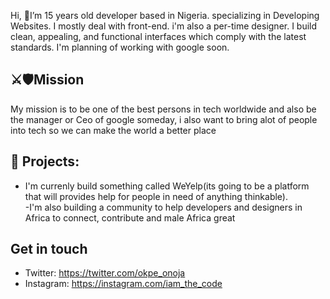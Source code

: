 
Hi, 👋I’m 15 years old developer based in Nigeria. specializing in Developing Websites. I mostly deal with front-end. i'm also a per-time designer. I build clean, appealing, and functional interfaces which comply with the latest standards. I'm planning of working with google soon.
## ⚔️🛡Mission
My mission is to be one of the best persons in tech worldwide and also be the manager or Ceo of google someday, i also want to bring alot of people into tech so we can make the world a better place 

## 🌱 Projects: 
- I'm currenly build something called WeYelp(its going to be a platform that will provides help for people in need of anything thinkable).                              
-I'm also building a community to help developers and designers in Africa to connect, contribute and male Africa great

## Get in touch
- Twitter: https://twitter.com/okpe_onoja
- Instagram: https://instagram.com/iam_the_code
